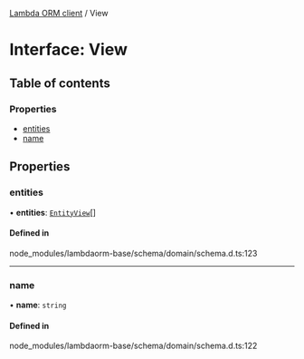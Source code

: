 [Lambda ORM client](../README.md) / View

# Interface: View

## Table of contents

### Properties

- [entities](View.md#entities)
- [name](View.md#name)

## Properties

### entities

• **entities**: [`EntityView`](EntityView.md)[]

#### Defined in

node_modules/lambdaorm-base/schema/domain/schema.d.ts:123

___

### name

• **name**: `string`

#### Defined in

node_modules/lambdaorm-base/schema/domain/schema.d.ts:122
